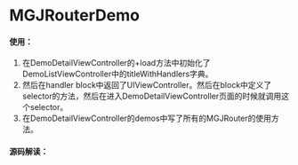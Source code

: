 # MGJRouterDemo

#### 使用：


1. 在DemoDetailViewController的+load方法中初始化了DemoListViewController中的titleWithHandlers字典。
2. 然后在handler block中返回了UIViewController。然后在block中定义了selector的方法，然后在进入DemoDetailViewController页面的时候就调用这个selector。
3. 在DemoDetailViewController的demos中写了所有的MGJRouter的使用方法。



#### 源码解读：


